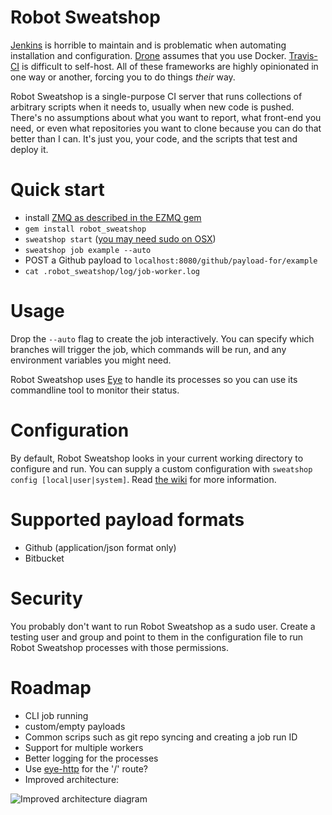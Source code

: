 # Robot Sweatshop

[Jenkins](http://jenkins-ci.org/) is horrible to maintain and is problematic when automating installation and configuration. [Drone](https://drone.io/) assumes that you use Docker. [Travis-CI](https://travis-ci.org/recent) is difficult to self-host. All of these frameworks are highly opinionated in one way or another, forcing you to do things _their_ way.

Robot Sweatshop is a single-purpose CI server that runs collections of arbitrary scripts when it needs to, usually when new code is pushed. There's no assumptions about what you want to report, what front-end you need, or even what repositories you want to clone because you can do that better than I can. It's just you, your code, and the scripts that test and deploy it.

# Quick start

- install [ZMQ as described in the EZMQ gem](https://github.com/colstrom/ezmq)
- `gem install robot_sweatshop`
- `sweatshop start` ([you may need sudo on OSX](https://github.com/JScott/robot_sweatshop/wiki))
- `sweatshop job example --auto`
- POST a Github payload to `localhost:8080/github/payload-for/example`
- `cat .robot_sweatshop/log/job-worker.log`

# Usage

Drop the `--auto` flag to create the job interactively. You can specify which branches will trigger the job, which commands will be run, and any environment variables you might need.

Robot Sweatshop uses [Eye](https://github.com/kostya/eye) to handle its processes so you can use its commandline tool to monitor their status.

# Configuration

By default, Robot Sweatshop looks in your current working directory to configure and run. You can supply a custom configuration with `sweatshop config [local|user|system]`. Read [the wiki](https://github.com/JScott/robot_sweatshop/wiki) for more information.

# Supported payload formats

- Github (application/json format only)
- Bitbucket

# Security

You probably don't want to run Robot Sweatshop as a sudo user. Create a testing user and group and point to them in the configuration file to run Robot Sweatshop processes with those permissions.

# Roadmap

- CLI job running
- custom/empty payloads
- Common scrips such as git repo syncing and creating a job run ID
- Support for multiple workers
- Better logging for the processes
- Use [eye-http](https://github.com/kostya/eye-http) for the '/' route?
- Improved architecture:

![Improved architecture diagram](http://40.media.tumblr.com/8a5b6ca59c0d93c4ce6fc6b733932a5f/tumblr_nko478zp9N1qh941oo1_1280.jpg)
